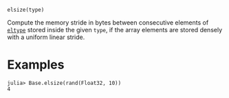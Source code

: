 ```
elsize(type)
```

Compute the memory stride in bytes between consecutive elements of [`eltype`](@ref) stored inside the given `type`, if the array elements are stored densely with a uniform linear stride.

# Examples

```jldoctest
julia> Base.elsize(rand(Float32, 10))
4
```
